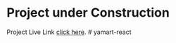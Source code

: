 # Project under Construction
Project Live Link [click here](https://github.com/facebook/create-react-app).
#   y a m a r t - r e a c t  
 